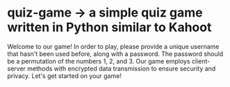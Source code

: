 # quiz-game -> a simple quiz game written in Python similar to Kahoot
Welcome to our game! In order to play, please provide a unique username that hasn't been used before, along with a password. The password should be a permutation of the numbers 1, 2, and 3. Our game employs client-server methods with encrypted data transmission to ensure security and privacy. Let's get started on your game!
